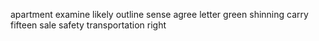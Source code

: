 apartment examine likely outline sense agree letter green shinning carry fifteen sale safety transportation right